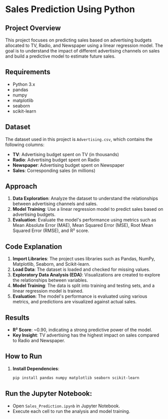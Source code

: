 # Sales Prediction Using Python

## Project Overview
This project focuses on predicting sales based on advertising budgets allocated to TV, Radio, and Newspaper using a linear regression model. The goal is to understand the impact of different advertising channels on sales and build a predictive model to estimate future sales.

## Requirements
- Python 3.x
- pandas
- numpy
- matplotlib
- seaborn
- scikit-learn
  
## Dataset
The dataset used in this project is `Advertising.csv`, which contains the following columns:
- **TV**: Advertising budget spent on TV (in thousands)
- **Radio**: Advertising budget spent on Radio
- **Newspaper**: Advertising budget spent on Newspaper
- **Sales**: Corresponding sales (in millions)

## Approach
1. **Data Exploration**: Analyze the dataset to understand the relationships between advertising channels and sales.
2. **Model Training**: Use a linear regression model to predict sales based on advertising budgets.
3. **Evaluation**: Evaluate the model's performance using metrics such as Mean Absolute Error (MAE), Mean Squared Error (MSE), Root Mean Squared Error (RMSE), and R² score.

## Code Explanation
1. **Import Libraries**: The project uses libraries such as Pandas, NumPy, Matplotlib, Seaborn, and Scikit-learn.
2. **Load Data**: The dataset is loaded and checked for missing values.
3. **Exploratory Data Analysis (EDA)**: Visualizations are created to explore the relationships between variables.
4. **Model Training**: The data is split into training and testing sets, and a linear regression model is trained.
5. **Evaluation**: The model's performance is evaluated using various metrics, and predictions are visualized against actual sales.

## Results
- **R² Score**: ~0.90, indicating a strong predictive power of the model.
- **Key Insight**: TV advertising has the highest impact on sales compared to Radio and Newspaper.

## How to Run
1. **Install Dependencies**:
   ```bash
   pip install pandas numpy matplotlib seaborn scikit-learn

## Run the Jupyter Notebook:
- Open `Sales_Prediction.ipynb` in Jupyter Notebook.
- Execute each cell to run the analysis and model training.
